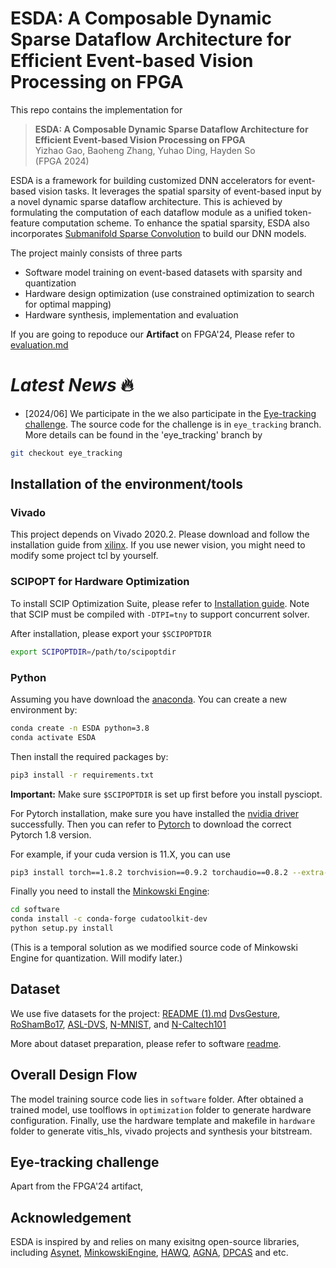 # ESDA: A Composable Dynamic Sparse Dataflow Architecture for Efficient Event-based Vision Processing on FPGA

This repo contains the implementation for

> **ESDA: A Composable Dynamic Sparse Dataflow Architecture for Efficient Event-based Vision Processing on FPGA**  
> Yizhao Gao, Baoheng Zhang, Yuhao Ding, Hayden So  
> (FPGA 2024)

ESDA is a framework for building customized DNN accelerators for event-based vision tasks. It leverages the spatial sparsity of event-based input by a novel dynamic sparse dataflow architecture. This is achieved by formulating the computation of each dataflow module as a unified token-feature computation scheme. To enhance the spatial sparsity, ESDA also incorporates [Submanifold Sparse Convolution](https://arxiv.org/abs/1706.01307) to build our DNN models. 


The project mainly consists of three parts
- Software model training on event-based datasets with sparsity and quantization 
- Hardware design optimization (use constrained optimization to search for optimal mapping)
- Hardware synthesis, implementation and evaluation



If you are going to repoduce our **Artifact** on FPGA'24, Please refer to [evaluation.md](evaluation.md)

# *Latest News* 🔥

- [2024/06] We participate in the we also participate in the [Eye-tracking challenge](https://www.kaggle.com/competitions/event-based-eye-tracking-ais2024). 
The source code for the challenge is in `eye_tracking` branch. 
More details can be found in the 'eye_tracking' branch by 
```bash
git checkout eye_tracking
```

## Installation of the environment/tools

### Vivado
This project depends on Vivado 2020.2. Please download and follow the installation guide from [xilinx](https://www.xilinx.com/support/download/index.html/content/xilinx/en/downloadNav/vivado-design-tools/archive.html).
If you use newer vision, you might need to modify some project tcl by yourself.



### SCIPOPT for Hardware Optimization
To install SCIP Optimization Suite, please refer to [Installation guide](https://www.scipopt.org/doc/html/md_INSTALL.php). Note that SCIP must be compiled with `-DTPI=tny` to support concurrent solver.

After installation, please export your `$SCIPOPTDIR`
```bash
export SCIPOPTDIR=/path/to/scipoptdir
```



### Python

Assuming you have download the [anaconda](https://www.anaconda.com/download). You can create a new environment by:

```bash
conda create -n ESDA python=3.8
conda activate ESDA
```


Then install the required packages by:
```bash
pip3 install -r requirements.txt
```
**Important:** Make sure `$SCIPOPTDIR` is set up first before you install pysciopt.


For Pytorch installation, make sure you have installed the [nvidia driver](https://www.nvidia.com/download/index.aspx) successfully. Then you can refer to [Pytorch](https://pytorch.org/get-started/previous-versions/) to download the correct Pytorch 1.8 version.


For example, if your cuda version is 11.X, you can use
```bash
pip3 install torch==1.8.2 torchvision==0.9.2 torchaudio==0.8.2 --extra-index-url https://download.pytorch.org/whl/lts/1.8/cu111
```

Finally you need to install the [Minkowski Engine](https://github.com/NVIDIA/MinkowskiEngine):
```bash
cd software
conda install -c conda-forge cudatoolkit-dev
python setup.py install
```
(This is a temporal solution as we modified source code of Minkowski Engine for quantization. Will modify later.)



## Dataset 

We use five datasets for the project: [README (1).md](..%2F..%2F..%2FDownloads%2FREADME%20%281%29.md)
[DvsGesture](https://research.ibm.com/interactive/dvsgesture/), 
[RoShamBo17](http://sensors.ini.uzh.ch/databases.html), 
[ASL-DVS](https://github.com/PIX2NVS/NVS2Graph), 
[N-MNIST](https://www.garrickorchard.com/datasets/n-mnist), and 
[N-Caltech101](https://www.garrickorchard.com/datasets/n-caltech101)

More about dataset preparation, please refer to software [readme](software/README.md).


## Overall Design Flow
The model training source code lies in `software` folder. After obtained a trained model, use toolflows in `optimization` folder to generate hardware configuration. Finally, use the hardware template and makefile in `hardware` folder to generate vitis_hls, vivado projects and synthesis your bitstream. 


## Eye-tracking challenge
Apart from the FPGA'24 artifact, 

## Acknowledgement
ESDA is inspired by and relies on many exisitng open-source libraries, including [Asynet](https://github.com/uzh-rpg/rpg_asynet), [MinkowskiEngine](https://github.com/NVIDIA/MinkowskiEngine), [HAWQ](https://github.com/Zhen-Dong/HAWQ), [AGNA](https://github.com/CASR-HKU/AGNA-FCCM2023), [DPCAS](https://github.com/CASR-HKU/DPACS) and etc. 


